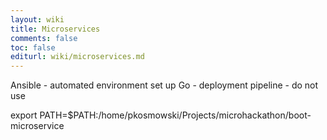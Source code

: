 ```yaml
---
layout: wiki
title: Microservices
comments: false
toc: false
editurl: wiki/microservices.md
---
```


Ansible - automated environment set up 
Go - deployment pipeline - do not use

export PATH=$PATH:/home/pkosmowski/Projects/microhackathon/boot-microservice
